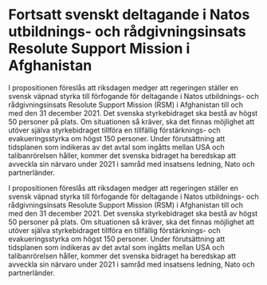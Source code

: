 # Fortsatt svenskt deltagande i Natos utbildnings- och rådgivningsinsats Resolute Support Mission i Afghanistan

I propositionen föreslås att riksdagen medger att regeringen ställer en
svensk väpnad styrka till förfogande för deltagande i Natos utbildnings- och
rådgivningsinsats Resolute Support Mission (RSM) i Afghanistan till
och med den 31 december 2021. Det svenska styrkebidraget ska bestå av
högst 50 personer på plats. Om situationen så kräver, ska det finnas
möjlighet att utöver själva styrkebidraget tillföra en tillfällig förstärknings- och
evakueringsstyrka om högst 150 personer. Under förutsättning att
tidsplanen som indikeras av det avtal som ingåtts mellan USA och
talibanrörelsen håller, kommer det svenska bidraget ha beredskap att
avveckla sin närvaro under 2021 i samråd med insatsens ledning, Nato och
partnerländer.

I propositionen föreslås att riksdagen medger att regeringen ställer en
svensk väpnad styrka till förfogande för deltagande i Natos utbildnings- och
rådgivningsinsats Resolute Support Mission (RSM) i Afghanistan till
och med den 31 december 2021. Det svenska styrkebidraget ska bestå av
högst 50 personer på plats. Om situationen så kräver, ska det finnas
möjlighet att utöver själva styrkebidraget tillföra en tillfällig förstärknings- och
evakueringsstyrka om högst 150 personer. Under förutsättning att
tidsplanen som indikeras av det avtal som ingåtts mellan USA och
talibanrörelsen håller, kommer det svenska bidraget ha beredskap att
avveckla sin närvaro under 2021 i samråd med insatsens ledning, Nato och
partnerländer.
